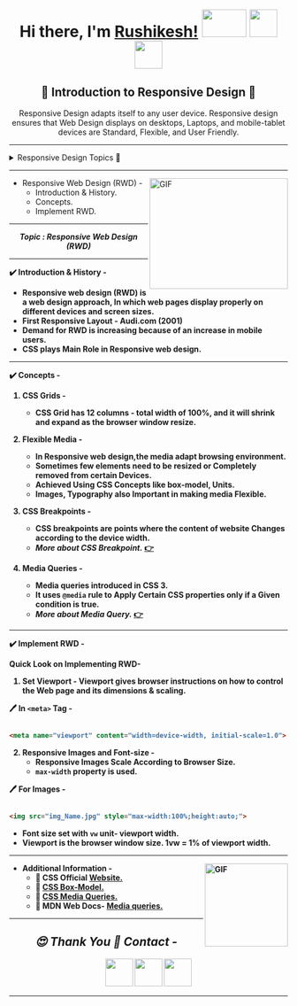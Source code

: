 <p align="center">
  <h1 align="center"><b>Hi there, I'm <a href="https://www.github.com/imrushikesh">Rushikesh!</a></b>
  <img src="https://media.giphy.com/media/z24q9PQNlw19u/giphy.gif" width = "80px" height = "50px">
   <a  href="https://www.linkedin.com/in/rushikesh-patil-1a3937189"><img  src="https://icons8.com/vue-static/landings/animated-icons-new/icons/material-filled/linkedin-bounce/linkedin-bounce.gif" width = "50px" height = "50px"></a>
    <a href="mailto:rushipatil241297@gmail.com"><img  src="https://icons8.com/vue-static/landings/animated-icons-new/icons/ios-glyph/open-letter/open-letter.gif" width = "50px" height = "50px"></a>

  </h1>
</p>

  <p align="center">
  <h2 align="center"><b>📜 Introduction to Responsive Design 📜 </b></h2>
 <p align="center">
Responsive Design adapts itself to any user device. Responsive design ensures that Web Design displays on desktops, Laptops, and mobile-tablet devices are Standard, Flexible, and User Friendly.
</p>
</p>

*** 
<details>
  <summary markdown="span"> Responsive Design Topics 📁  </summary>

1. Introduction to Responsive Design.<a href="#Resp">👇</a>
2. Responsive Design Breakpoints<a href="Rushikesh_CSS_BreakResp.md">👉</a>
3. Media Queries.<a href="Rushikesh_CSS_MediaQ.md">👉</a>

</details>

***

<img align="right" width="250px" height="200px" alt="GIF" src="https://media.giphy.com/media/xT0Gqn9yuw8hnPGn5K/giphy.gif" >

<p align ="left">

- Responsive Web Design (RWD) -
    - Introduction & History.   
    - Concepts.
    - Implement RWD.
    
</p>

***

<P align="center" id="Resp"><b><i>Topic : Responsive Web Design (RWD) </i><b></p>
  
***

✔️ Introduction & History - 

- Responsive web design (RWD) is a web design approach, In which web pages display properly on different devices and screen sizes. 
- First Responsive Layout - Audi.com (2001)
- Demand for RWD is increasing because of an increase in mobile users.
- CSS plays Main Role in Responsive web design.

***

✔️ Concepts - 
1. CSS Grids -
   - CSS Grid has 12 columns - total width of 100%, and it will shrink and expand as  the browser window resize.
  
2. Flexible Media -
   - In Responsive web design,the media adapt browsing environment.
   - Sometimes few elements need to be resized or Completely removed from certain Devices. 
   - Achieved Using CSS Concepts like box-model, Units.
   - Images, Typography also Important in making media Flexible.
3. CSS Breakpoints -
   - CSS breakpoints are points where the content of website Changes according to the device width. 
   - <i> More about CSS Breakpoint.</i> <a href="Rushikesh_CSS_BreakResp.md">👉</a>
4. Media Queries -
   - Media queries introduced in CSS 3.
   - It uses `@media` rule to Apply Certain CSS properties only if a Given condition is true.
   - <i> More about Media Query.</i> <a href="Rushikesh_CSS_MediaQ.md">👉</a>

***
✔️ Implement RWD  -

Quick Look on Implementing RWD- 

1. Set Viewport - Viewport gives browser instructions on how to control the Web page and its dimensions & scaling. 
   
🖊️ In `<meta>` Tag -

```html

<meta name="viewport" content="width=device-width, initial-scale=1.0">

```
2. Responsive Images and Font-size -
   - Responsive Images Scale According to Browser Size.
   - `max-width` property is used.  

🖊️ For Images - 
```html

<img src="img_Name.jpg" style="max-width:100%;height:auto;">

```
- Font size set with `vw` unit- viewport width. 
- Viewport is the browser window size. 1vw = 1% of viewport width.

***

<img align="right" height="150px" alt="GIF" src="https://media.giphy.com/media/L8K62iTDkzGX6/giphy.gif">


<p aligh="left">
  
- Additional Information -
  - 🔗  CSS Official [Website.](https://www.w3.org/Style/CSS/)
  - 🔗 [ CSS Box-Model.](https://www.w3.org/TR/CSS22/box.html)
  - 🔗 [CSS Media Queries.](https://www.w3.org/TR/css3-mediaqueries/)
   - 🔗 MDN Web Docs- [Media queries.](https://developer.mozilla.org/en-US/docs/Web/CSS/Media_Queries/Using_media_queries)

***

<p align="center">
  <h2 align="center"><i>😍 Thank You 🙏 Contact -</i></h2> 
  
 <p align="center"> <a  href="https://www.github.com/imrushikesh"><img  src="https://media.giphy.com/media/du3J3cXyzhj75IOgvA/giphy.gif" width = "50px" height = "50px"/></a>
<a  href="https://www.linkedin.com/in/rushikesh-patil-1a3937189"><img  src="https://icons8.com/vue-static/landings/animated-icons-new/icons/material-filled/linkedin-bounce/linkedin-bounce.gif" width = "50px" height = "50px"/></a>
<a href="mailto:rushipatil241297@gmail.com"><img  src="https://icons8.com/vue-static/landings/animated-icons-new/icons/ios-glyph/open-letter/open-letter.gif" width = "50px" height = "50px"/> </a></p>
    
</p>
 

 ***
 
 
